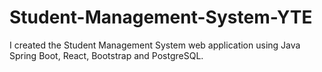 # Student-Management-System-YTE
I created the Student Management System web application using Java Spring Boot, React, Bootstrap and PostgreSQL.
